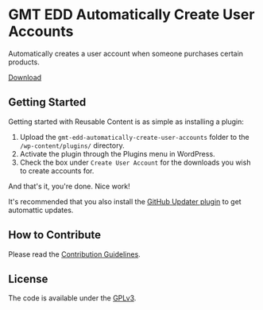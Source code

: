 # GMT EDD Automatically Create User Accounts
Automatically creates a user account when someone purchases certain products.

[Download](https://github.com/cferdinandi/gmt-edd-automatically-create-user-accounts/archive/master.zip)



## Getting Started

Getting started with Reusable Content is as simple as installing a plugin:

1. Upload the `gmt-edd-automatically-create-user-accounts` folder to the `/wp-content/plugins/` directory.
2. Activate the plugin through the Plugins menu in WordPress.
3. Check the box under `Create User Account` for the downloads you wish to create accounts for.

And that's it, you're done. Nice work!

It's recommended that you also install the [GitHub Updater plugin](https://github.com/afragen/github-updater) to get automattic updates.



## How to Contribute

Please read the [Contribution Guidelines](CONTRIBUTING.md).



## License

The code is available under the [GPLv3](LICENSE.md).
